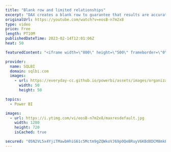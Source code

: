 ```yaml
---
title: "Blank row and limited relationships"
excerpt: "DAX creates a blank row to guarantee that results are accurate even if a regular relationship is invalid. The blank row is not created for limited relationships. This video shows the effect of not having a blank row in your tables.\r Article and download: https://sql.bi/785676?aff=yt\r \r How to learn DAX:"
originalUrl: https://youtube.com/watch?v=eosB-n7m2x8
type: video
price: Free
length: PT10M
publishedDateTime: 2023-02-14T12:01:06Z
heat: 50

featuredContent: "<iframe width=\"800\" height=\"500\" frameborder=\"0\" src=\"https://www.youtube.com/embed/eosB-n7m2x8\" allow=\"accelerometer; autoplay; encrypted-media; gyroscope; picture-in-picture\" allowfullscreen></iframe>"

provider:
  name: SQLBI
  domain: sqlbi.com
  images:
    - url: https://everyday-cc.github.io/powerbi/assets/images/organizations/sqlbi.com-50x50.jpg
      width: 50
      height: 50

topics:
  - Power BI

images:
  - url: https://i.ytimg.com/vi/eosB-n7m2x8/maxresdefault.jpg
    width: 1280
    height: 720
    isCached: true

secured: "05N2VL5x4YjiTMawbHhiG61c5Mctm9gZQWkoVJ69p0QeBRuyV6KBd8DCM8mkENpNwvjw5pWYd0TK3YCK70BuWMWhSao9LxbpOB0uZ63mCsvIs4dT8GNtjftkBz9Hgi61zzhTsVKNo8CYMT2OPnu9W4hLHmgkyvus7IIRFsi8IkzCVWu5a7XHxl/HqLWSvVow/lMW57bWRG4QrsmnJ4x1t4t+moNoVAfZ1cShdJ+eC0FQ5GBzGZc42ib3YXQtfmv2RDkkZ9Ju6KRSw1xVf0HwOZdjn8DNYXbT1oZwcClJKRWTl2ORPzNGI98bt1JPdXfEpqcfpXZnl9H5w0a1XNryR/EVOJdTZEir8okL+Xg2BC6f9HF4Borc4qbVoEj7EDXm54C3Cr0K+Fxs6WyXGrcTVLrDAsTO4lOlOUHKIjkS8pE=;b5niN/36pCTlSds7XtTVaQ=="
---
```


